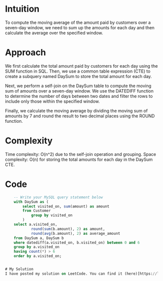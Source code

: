 # Intuition
To compute the moving average of the amount paid by customers over a seven-day window, we need to sum up the amounts for each day and then calculate the average over the specified window.

# Approach
We first calculate the total amount paid by customers for each day using the SUM function in SQL. Then, we use a common table expression (CTE) to create a subquery named DaySum to store the total amount for each day.

Next, we perform a self-join on the DaySum table to compute the moving sum of amounts over a seven-day window. We use the DATEDIFF function to determine the number of days between two dates and filter the rows to include only those within the specified window.

Finally, we calculate the moving average by dividing the moving sum of amounts by 7 and round the result to two decimal places using the ROUND function.

# Complexity
Time complexity: O(n^2) due to the self-join operation and grouping.
Space complexity: O(n) for storing the total amounts for each day in the DaySum CTE.

# Code
```sql
	-- Write your MySQL query statement below
	with DaySum as (
		select visited_on, sum(amount) as amount
		from Customer
    		group by visited_on
		)
	select a.visited_on,
       		round(sum(b.amount), 2) as amount,
       		round(avg(b.amount), 2) as average_amount
	from DaySum a, DaySum b
	where datediff(a.visited_on, b.visited_on) between 0 and 6
	group by a.visited_on
	having count(*) > 6
	order by a.visited_on;


# My Solution
I have posted my solution on LeetCode. You can find it (here)[https://leetcode.com/problems/restaurant-growth/solutions/4948874/simple-solution].